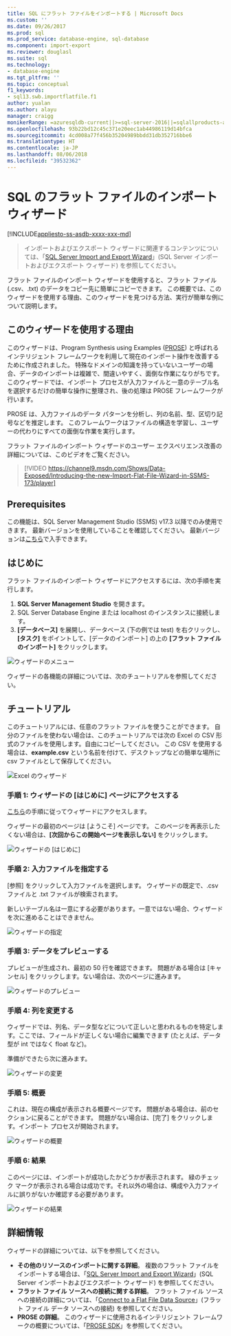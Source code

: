 ```yaml
---
title: SQL にフラット ファイルをインポートする | Microsoft Docs
ms.custom: ''
ms.date: 09/26/2017
ms.prod: sql
ms.prod_service: database-engine, sql-database
ms.component: import-export
ms.reviewer: douglasl
ms.suite: sql
ms.technology:
- database-engine
ms.tgt_pltfrm: ''
ms.topic: conceptual
f1_keywords:
- sql13.swb.importflatfile.f1
author: yualan
ms.author: alayu
manager: craigg
monikerRange: =azuresqldb-current||>=sql-server-2016||=sqlallproducts-allversions||>=sql-server-linux-2017
ms.openlocfilehash: 93b22bd12c45c371e20eec1ab44986119d14bfca
ms.sourcegitcommit: 4cd008a77f456b35204989bbdd31db352716bbe6
ms.translationtype: HT
ms.contentlocale: ja-JP
ms.lasthandoff: 08/06/2018
ms.locfileid: "39532362"
---
```

# <a name="import-flat-file-to-sql-wizard"></a>SQL のフラット ファイルのインポート ウィザード
[!INCLUDE[appliesto-ss-asdb-xxxx-xxx-md](../../includes/appliesto-ss-asdb-xxxx-xxx-md.md)]
> インポートおよびエクスポート ウィザードに関連するコンテンツについては、「[SQL Server Import and Export Wizard](https://docs.microsoft.com/sql/integration-services/import-export-data/import-and-export-data-with-the-sql-server-import-and-export-wizard)」(SQL Server インポートおよびエクスポート ウィザード) を参照してください。

フラット ファイルのインポート ウィザードを使用すると、フラット ファイル (.csv、.txt) のデータをコピー先に簡単にコピーできます。 この概要では、このウィザードを使用する理由、このウィザードを見つける方法、実行が簡単な例について説明します。

## <a name="why-would-i-use-this-wizard"></a>このウィザードを使用する理由
このウィザードは、Program Synthesis using Examples ([PROSE](https://microsoft.github.io/prose/)) と呼ばれるインテリジェント フレームワークを利用して現在のインポート操作を改善するために作成されました。 特殊なドメインの知識を持っていないユーザーの場合、データのインポートは複雑で、間違いやすく、面倒な作業になりがちです。 このウィザードでは、インポート プロセスが入力ファイルと一意のテーブル名を選択するだけの簡単な操作に整理され、後の処理は PROSE フレームワークが行います。

PROSE は、入力ファイルのデータ パターンを分析し、列の名前、型、区切り記号などを推定します。 このフレームワークはファイルの構造を学習し、ユーザーの代わりにすべての面倒な作業を実行します。

フラット ファイルのインポート ウィザードのユーザー エクスペリエンス改善の詳細については、このビデオをご覧ください。

> [!VIDEO https://channel9.msdn.com/Shows/Data-Exposed/Introducing-the-new-Import-Flat-File-Wizard-in-SSMS-173/player]

## <a name="prerequisites"></a>Prerequisites
この機能は、SQL Server Management Studio (SSMS) v17.3 以降でのみ使用できます。 最新バージョンを使用していることを確認してください。 最新バージョンは[こちら](https://docs.microsoft.com/sql/ssms/download-sql-server-management-studio-ssms)で入手できます。
 
## <a id="started"></a>はじめに
フラット ファイルのインポート ウィザードにアクセスするには、次の手順を実行します。

1. **SQL Server Management Studio** を開きます。
2. SQL Server Database Engine または localhost のインスタンスに接続します。
3. **[データベース]** を展開し、データベース (下の例では test) を右クリックし、**[タスク]** をポイントして、[データのインポート] の上の **[フラット ファイルのインポート]** をクリックします。

![ウィザードのメニュー](media/import-flat-file-wizard/importffmenu.png)

ウィザードの各機能の詳細については、次のチュートリアルを参照してください。

## <a name="tutorial"></a>チュートリアル
このチュートリアルには、任意のフラット ファイルを使うことができます。 自分のファイルを使わない場合は、このチュートリアルでは次の Excel の CSV 形式のファイルを使用します。自由にコピーしてください。 この CSV を使用する場合は、**example.csv** という名前を付けて、デスクトップなどの簡単な場所に csv ファイルとして保存してください。

![Excel のウィザード](media/import-flat-file-wizard/importffexample.png)

### <a name="step-1-access-wizard-and-intro-page"></a>手順 1: ウィザードの [はじめに] ページにアクセスする
[こちら](#started)の手順に従ってウィザードにアクセスします。

ウィザードの最初のページは [ようこそ] ページです。 このページを再表示したくない場合は、**[次回からこの開始ページを表示しない]** をクリックします。

![ウィザードの [はじめに]](media/import-flat-file-wizard/importffintro.png)

### <a name="step-2-specify-input-file"></a>手順 2: 入力ファイルを指定する
[参照] をクリックして入力ファイルを選択します。 ウィザードの既定で、.csv ファイルと .txt ファイルが検索されます。 

新しいテーブル名は一意にする必要があります。一意ではない場合、ウィザードを次に進めることはできません。

![ウィザードの指定](media/import-flat-file-wizard/importffspecify.png)

### <a name="step-3-preview-data"></a>手順 3: データをプレビューする
プレビューが生成され、最初の 50 行を確認できます。 問題がある場合は [キャンセル] をクリックします。ない場合は、次のページに進みます。

![ウィザードのプレビュー](media/import-flat-file-wizard/importffpreview.png)

### <a name="step-4-modify-columns"></a>手順 4: 列を変更する
ウィザードでは、列名、データ型などについて正しいと思われるものを特定します。ここでは、フィールドが正しくない場合に編集できます (たとえば、データ型が int ではなく float など)。

準備ができたら次に進みます。

![ウィザードの変更](media/import-flat-file-wizard/importffmodify.png)

### <a name="step-5-summary"></a>手順 5: 概要
これは、現在の構成が表示される概要ページです。 問題がある場合は、前のセクションに戻ることができます。 問題がない場合は、[完了] をクリックします。インポート プロセスが開始されます。

![ウィザードの概要](media/import-flat-file-wizard/importffsummary.png)

### <a name="step-6-results"></a>手順 6: 結果
このページには、インポートが成功したかどうかが表示されます。 緑のチェック マークが表示される場合は成功です。それ以外の場合は、構成や入力ファイルに誤りがないか確認する必要があります。

![ウィザードの結果](media/import-flat-file-wizard/importffresults.png)

## <a name="learn-more"></a>詳細情報

ウィザードの詳細については、以下を参照してください。
 
- **その他のリソースのインポートに関する詳細**。 複数のフラット ファイルをインポートする場合は、「[SQL Server Import and Export Wizard](https://docs.microsoft.com/sql/integration-services/import-export-data/import-and-export-data-with-the-sql-server-import-and-export-wizard)」(SQL Server インポートおよびエクスポート ウィザード) を参照してください。
- **フラット ファイル ソースへの接続に関する詳細**。 フラット ファイル ソースへの接続の詳細については、「[Connect to a Flat File Data Source](https://docs.microsoft.com/sql/integration-services/import-export-data/connect-to-a-flat-file-data-source-sql-server-import-and-export-wizard)」(フラット ファイル データ ソースへの接続) を参照してください。
- **PROSE の詳細**。 このウィザードに使用されるインテリジェント フレームワークの概要については、「[PROSE SDK](https://microsoft.github.io/prose/)」を参照してください。

